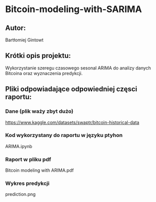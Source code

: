# Bitcoin-modeling-with-SARIMA

## Autor:
  Bartłomiej Gintowt
  
## Krótki opis projektu:
  Wykorzystanie szeregu czasowego sesonal ARIMA do analizy danych Bitcoina oraz wyznaczenia predykcji.
  
## Pliki odpowiadające odpowiedniej częsci raportu:

### Dane (plik waży zbyt dużo)
  https://www.kaggle.com/datasets/swaptr/bitcoin-historical-data

### Kod wykorzystany do raportu w języku ptyhon
  ARIMA.ipynb
 
### Raport w pliku pdf
  Bitcoin modeling with ARIMA.pdf
  
### Wykres predykcji
  prediction.png
